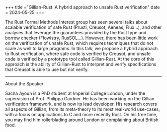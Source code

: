 +++
title ="Gillian-Rust: A hybrid approach to unsafe Rust verification"
date = 2024-05-25
+++

The Rust Formal Methods Interest group has seen several talks about scalable verification of safe Rust (Prusti, Creusot, Aeneas, Flux…), and other analyses that leverage the guarantees provided by the Rust type and borrow checker (Flowistry, RusSOL…). However, there has been little work on the verification of unsafe Rust, which requires techniques that do not scale as well to large programs. In this talk, we propose a hybrid approach to Rust verification, where safe code is verified by Creusot, and unsafe code is verified by a prototype tool called Gillian-Rust. At the core of this approach is the ability of Gillian-Rust to interpret and verify specifications that Creusot is able to use but not verify.

--- 

About the Speaker

Sacha Ayoun is a PhD student at Imperial College London, under the supervision of Prof. Philippa Gardner. He has been working on the Gillian verification framework, and is now its lead developer. His research covers all aspects of Gillian, from its meta-theory to its most real-world use-cases, with a focus on applications to C and more recently Rust. On his free time, you may find him rollerblading around London or complaining about British food.